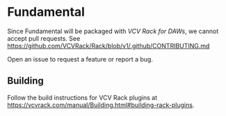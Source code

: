 # Fundamental

Since Fundamental will be packaged with *VCV Rack for DAWs*, we cannot accept pull requests.
See https://github.com/VCVRack/Rack/blob/v1/.github/CONTRIBUTING.md

Open an issue to request a feature or report a bug.

## Building

Follow the build instructions for VCV Rack plugins at https://vcvrack.com/manual/Building.html#building-rack-plugins.
